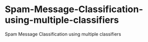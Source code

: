 # Spam-Message-Classification-using-multiple-classifiers
Spam Message Classification using multiple classifiers
